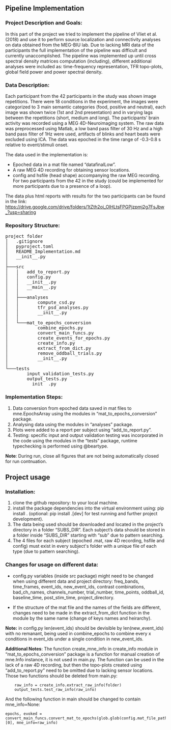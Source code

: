 ## Pipeline Implementation

### Project Description and Goals:
In this part of the project we tried to implement the pipeline of Vliet et al. (2018) and use it to perform source localization and connectivity analyses on data obtained from the MEG-BIU lab. Due to lacking MRI data of the participants the full implementation of the pipeline was difficult and currently unaccomplished. The pipeline was implemented up until cross spectral density matrices computation (including), different additional analyses were included as: time-frequency representation, TFR topo-plots, global field power and power spectral density.

### Data Description:
Each participant from the 42 participants in the study was shown image repetitions. 
There were 18 conditions in the experiment, the images were categorized to 3 main semantic categories (food, positive and neutral), each image was shown twice (1st and 2nd presentation) and in varying lags between the repetitions (short, medium and long).
The participants' brain activity was recorded using a MEG 4D-Neuroimaging system. 
The raw data was preprocessed using Matlab, a low band pass filter of 30 Hz and a high band pass filter of 1Hz were used, artifacts of blinks and heart beats were excluded using ICA. The data was epoched in the time range of -0.3-0.8 s relative to event/stimuli onset. 

The data used in the implementation is:
* Epoched data in a mat file named “datafinalLow”.
* A raw MEG 4D recording for obtaining sensor locations.
* config and hsfile (head shape) accompanying the raw MEG recording.
For two participants from the 42 in the study (could be implemented for more  participants due to a presence of a loop).

The data plus html reports with results for the two participants can be found in the link: https://drive.google.com/drive/folders/1tZth2oi_OlHLtsFPGPjzpmj2g7FsJbw_?usp=sharing

### Repository Structure:
<pre>
project folder
│   .gitignore
│   pyproject.toml
│   README_Implementation.md
│   __init__.py
│
├───src
│   │   add_to_report.py
│   │   config.py
│   │   __init__.py
│   │   __main__.py
│   │
│   ├───analyses
│   │       compute_csd.py
│   │       tfr_psd_analyses.py
│   │       __init__.py
│   │
│   └───mat_to_epochs_conversion
│           combine_epochs.py
│           convert_main_funcs.py
│           create_events_for_epochs.py
│           create_info.py
│           extract_from_dict.py
│           remove_oddball_trials.py
│           __init__.py
│
└───tests
        input_validation_tests.py
        output_tests.py
        __init__.py
</pre>

### Implementation Steps:
1. Data conversion from epoched data saved in mat files to mne.EpochsArray using the modules in “mat_to_epochs_conversion” package.
2. Analysing data using the modules in “analyses” package. 
3. Plots were added to a report per subject using “add_to_report.py”.
4. Testing: specific input and output validation testing was incorporated in the code using the modules in the “tests” package, runtime typechecking is performed using @beartype.

__Note__: During run, close all figures that are not being automatically closed for run contnuation.

## Project usage

### Installation:
1. clone the github repository: to your local machine.
2. install the package dependencies into the virtual environment using: pip install . (optional: pip install .[dev] for test running and further project development).
3. The data being used should be downloaded and located in the project’s directory  in a folder “SUBS_DIR”. Each subject’s data should be stored in a folder inside “SUBS_DIR” starting with “sub” due to pattern searching.
4. The 4 files for each subject (epoched .mat, raw 4D recording, hsfile and config) must exist in every subject's folder with a unique file of each type (due to pattern searching).

### Changes for usage on different data:
* config.py variables (inside src package) might need to be changed when using different data and project directory: 
freq_bands, time_frames, event_ids, new_event_ids, contrast combinations, bad_ch_names, channels_number, trial_number, time_points, oddball_id, baseline_time, post_stim_time, project_directory.

* If the structure of the mat file and the names of the fields are different, changes need to be made in the extract_from_dict function in the module by the same name (change of keys names and heirarchy).

__Note:__ in config.py len(event_ids) should be devisible by len(new_event_ids) with no remanant, being used in combine_epochs to combine every x conditions in event_ids under a single condition in new_event_ids.

__Additional Notes__: 
The function create_mne_info in create_info module in “mat_to_epochs_conversion” package is a function for manual creation of mne.Info instance, it is not used in main.py. The function can be used in the lack of a raw 4D recording, but then the topo-plots created using “add_to_report.py” need to be omitted due to lacking sensor locations.
Those two functions should be deleted from main.py:

        raw_info = create_info.extract_raw_info(folder)
        output_tests.test_raw_info(raw_info)

And the following function in main should be changed to contain mne_info=None:

    epochs, evoked = convert_main_funcs.convert_mat_to_epochs(glob.glob(config.mat_file_path_pattern)[0], mne_info=raw_info) 

